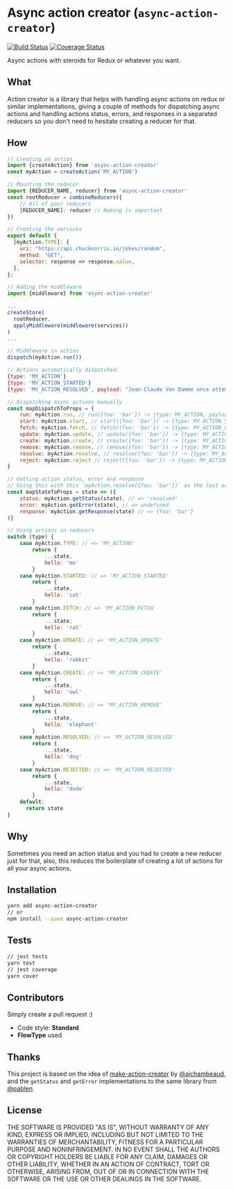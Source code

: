 # Async action creator (`async-action-creator`)
[![Build Status](https://travis-ci.org/goncy/async-action-creator.svg?branch=master)](https://travis-ci.org/goncy/async-action-creator)
[![Coverage Status](https://coveralls.io/repos/github/goncy/async-action-creator/badge.svg?branch=master)](https://coveralls.io/github/goncy/async-action-creator?branch=master)

Async actions with steroids for Redux or whatever you want.


## What
Action creator is a library that helps with handling async actions on redux or similar implementations, giving a couple of methods for dispatching async actions and handling actions status, errors, and responses in a separated reducers so you don't need to hesitate creating a reducer for that.


## How
```js
// Creating an action
import {createAction} from 'async-action-creator'
const myAction = createAction('MY_ACTION')

// Mounting the reducer
import {REDUCER_NAME, reducer} from 'async-action-creator'
const rootReducer = combineReducers({
    // All of your reducers
    [REDUCER_NAME]: reducer // Naming is important
})

// Creating the services
export default {
  [myAction.TYPE]: {
    uri: "https://api.chucknorris.io/jokes/random",
    method: "GET",
    selector: response => response.value,
  },
};

// Adding the middleware
import {middleware} from 'async-action-creator'

...
createStore(
  rootReducer,
  applyMiddleware(middleware(services))
)
...

// Middleware in action
dispatch(myAction.run())

// Actions automatically dispatched:
{type: 'MY_ACTION'}
{type: 'MY_ACTION_STARTED'}
{type: 'MY_ACTION_RESOLVED', payload: "Jean-Claude Van Damme once attempted to throw a Chuck Norris Roundhouse Kick. He was immediately arrested for fraud."}

// Dispatching async actions manually
const mapDispatchToProps = {
    run: myAction.run, // run({foo: 'bar'}) -> {type: MY_ACTION, payload: {foo: 'bar'}}
    start: myAction.start, // start({foo: 'bar'}) -> {type: MY_ACTION_STARTED, payload: {foo: 'bar'}}
    fetch: myAction.fetch, // fetch({foo: 'bar'}) -> {type: MY_ACTION_FETCH, payload: {foo: 'bar'}}
    update: myAction.update, // update({foo: 'bar'}) -> {type: MY_ACTION_UPDATE, payload: {foo: 'bar'}}
    create: myAction.create, // create({foo: 'bar'}) -> {type: MY_ACTION_CREATE, payload: {foo: 'bar'}}
    remove: myAction.remove, // remove({foo: 'bar'}) -> {type: MY_ACTION_REMOVE, payload: {foo: 'bar'}}
    resolve: myAction.resolve, // resolve({foo: 'bar'}) -> {type: MY_ACTION_RESOLVED, payload: {foo: 'bar'}}
    reject: myAction.reject // reject({foo: 'bar'}) -> {type: MY_ACTION_REJECTED, payload: {foo: 'bar'}}
}

// Getting action status, error and response
// Using this with this `myAction.resolve({foo: 'bar'})` as the last action dispatched
const mapStateToProps = state => ({
    status: myAction.getStatus(state), // => 'resolved'
    error: myAction.getError(state), // => undefined
    response: myAction.getResponse(state) // => {foo: 'bar'}
)}

// Using actions in reducers
switch (type) {
    case myAction.TYPE: // => 'MY_ACTION'
        return {
            ...state,
            hello: 'me'
        }
    case myAction.STARTED: // => 'MY_ACTION_STARTED'
        return {
            ...state,
            hello: 'cat'
        }
    case myAction.FETCH: // => 'MY_ACTION_FETCH'
        return {
            ...state,
            hello: 'rat'
        }
    case myAction.UPDATE: // => 'MY_ACTION_UPDATE'
        return {
            ...state,
            hello: 'rabbit'
        }
    case myAction.CREATE: // => 'MY_ACTION_CREATE'
        return {
            ...state,
            hello: 'owl'
        }
    case myAction.REMOVE: // => 'MY_ACTION_REMOVE'
        return {
            ...state,
            hello: 'elephant'
        }
    case myAction.RESOLVED: // => 'MY_ACTION_RESOLVED'
        return {
            ...state,
            hello: 'dog'
        }
    case myAction.REJECTED: // => 'MY_ACTION_REJECTED'
        return {
            ...state,
            hello: 'dodo'
        }
    default:
      return state
}
```


## Why
Sometimes you need an action status and you had to create a new reducer just for that, also, this reduces the boilerplate of creating a lot of actions for all your async actions.


## Installation
```sh
yarn add async-action-creator
// or
npm install --save async-action-creator
```


## Tests
```sh
// jest tests
yarn test
// jest coverage
yarn cover
```


## Contributors
Simply create a pull request :)
* Code style: **Standard**
* **FlowType** used


## Thanks
This project is based on the idea of [make-action-creator](https://github.com/ajchambeaud/make-action-creator) by [@ajchambeaud](https://github.com/ajchambeaud), and the `getStatus` and `getError` implementations to the same library from [@pablen](https://github.com/pablen).


## License
THE SOFTWARE IS PROVIDED "AS IS", WITHOUT WARRANTY OF ANY KIND, EXPRESS OR
IMPLIED, INCLUDING BUT NOT LIMITED TO THE WARRANTIES OF MERCHANTABILITY,
FITNESS FOR A PARTICULAR PURPOSE AND NONINFRINGEMENT. IN NO EVENT SHALL THE
AUTHORS OR COPYRIGHT HOLDERS BE LIABLE FOR ANY CLAIM, DAMAGES OR OTHER
LIABILITY, WHETHER IN AN ACTION OF CONTRACT, TORT OR OTHERWISE, ARISING FROM,
OUT OF OR IN CONNECTION WITH THE SOFTWARE OR THE USE OR OTHER DEALINGS IN
THE SOFTWARE.
